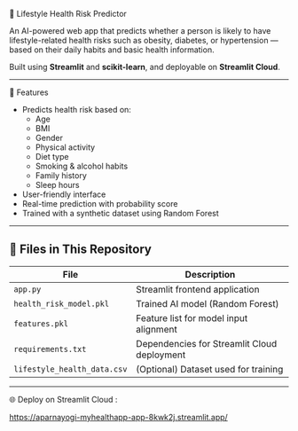  🏥 Lifestyle Health Risk Predictor

An AI-powered web app that predicts whether a person is likely to have lifestyle-related health risks such as obesity, diabetes, or hypertension — based on their daily habits and basic health information.

Built using **Streamlit** and **scikit-learn**, and deployable on **Streamlit Cloud**.

---

🚀 Features

- Predicts health risk based on:
  - Age
  - BMI
  - Gender
  - Physical activity
  - Diet type
  - Smoking & alcohol habits
  - Family history
  - Sleep hours
- User-friendly interface
- Real-time prediction with probability score
- Trained with a synthetic dataset using Random Forest

---

## 📁 Files in This Repository

| File                  | Description                                  |
|-----------------------|----------------------------------------------|
| `app.py`              | Streamlit frontend application               |
| `health_risk_model.pkl` | Trained AI model (Random Forest)           |
| `features.pkl`        | Feature list for model input alignment       |
| `requirements.txt`    | Dependencies for Streamlit Cloud deployment  |
| `lifestyle_health_data.csv` | (Optional) Dataset used for training   |

---
 🌐 Deploy on Streamlit Cloud :

 https://aparnayogi-myhealthapp-app-8kwk2j.streamlit.app/
   
